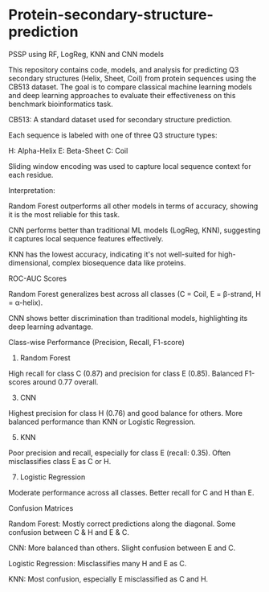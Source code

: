 # Protein-secondary-structure-prediction
PSSP using RF, LogReg, KNN and CNN models

This repository contains code, models, and analysis for predicting Q3 secondary structures (Helix, Sheet, Coil) from protein sequences using the CB513 dataset. The goal is to compare classical machine learning models and deep learning approaches to evaluate their effectiveness on this benchmark bioinformatics task.

CB513: A standard dataset used for secondary structure prediction.

Each sequence is labeled with one of three Q3 structure types:

H: Alpha-Helix
E: Beta-Sheet
C: Coil

Sliding window encoding was used to capture local sequence context for each residue.

Interpretation:

Random Forest outperforms all other models in terms of accuracy, showing it is the most reliable for this task.

CNN performs better than traditional ML models (LogReg, KNN), suggesting it captures local sequence features effectively.

KNN has the lowest accuracy, indicating it's not well-suited for high-dimensional, complex biosequence data like proteins.

ROC-AUC Scores

Random Forest generalizes best across all classes (C = Coil, E = β-strand, H = α-helix).

CNN shows better discrimination than traditional models, highlighting its deep learning advantage.

Class-wise Performance (Precision, Recall, F1-score)

1. Random Forest
   
High recall for class C (0.87) and precision for class E (0.85).
Balanced F1-scores around 0.77 overall.

3. CNN
   
Highest precision for class H (0.76) and good balance for others.
More balanced performance than KNN or Logistic Regression.

5. KNN
   
Poor precision and recall, especially for class E (recall: 0.35).
Often misclassifies class E as C or H.

7. Logistic Regression
   
Moderate performance across all classes.
Better recall for C and H than E.

Confusion Matrices

Random Forest: Mostly correct predictions along the diagonal. Some confusion between C & H and E & C.

CNN: More balanced than others. Slight confusion between E and C.

Logistic Regression: Misclassifies many H and E as C.

KNN: Most confusion, especially E misclassified as C and H.
